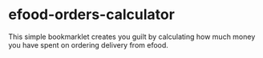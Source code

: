 # efood-orders-calculator
This simple bookmarklet creates you guilt by calculating how much money you have spent on ordering delivery from efood. 
